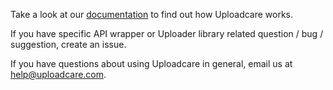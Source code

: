Take a look at our [documentation](http://uploadcare.com/docs/) to find out how Uploadcare works.

If you have specific API wrapper or Uploader library related question / bug / suggestion, create an issue.

If you have questions about using Uploadcare in general, email us at help@uploadcare.com.
